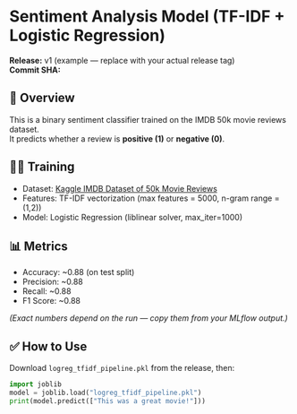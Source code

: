 # Sentiment Analysis Model (TF-IDF + Logistic Regression)

**Release:** v1 (example — replace with your actual release tag)  
**Commit SHA:** <commit sha from the release notes>  

## 📌 Overview
This is a binary sentiment classifier trained on the IMDB 50k movie reviews dataset.  
It predicts whether a review is **positive (1)** or **negative (0)**.  

## 🧑‍💻 Training
- Dataset: [Kaggle IMDB Dataset of 50k Movie Reviews](https://www.kaggle.com/datasets/lakshmi25npathi/imdb-dataset-of-50k-movie-reviews)  
- Features: TF-IDF vectorization (max features = 5000, n-gram range = (1,2))  
- Model: Logistic Regression (liblinear solver, max_iter=1000)  

## 📊 Metrics
- Accuracy: ~0.88 (on test split)
- Precision: ~0.88
- Recall: ~0.88
- F1 Score: ~0.88  

*(Exact numbers depend on the run — copy them from your MLflow output.)*

## ✅ How to Use
Download `logreg_tfidf_pipeline.pkl` from the release, then:

```python
import joblib
model = joblib.load("logreg_tfidf_pipeline.pkl")
print(model.predict(["This was a great movie!"]))

